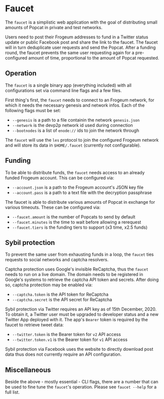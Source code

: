 # Faucet

The `faucet` is a simplistic web application with the goal of distributing small amounts of Popcat in private and test networks.

Users need to post their Frogeum addresses to fund in a Twitter status update or public Facebook post and share the link to the faucet. The faucet will in turn deduplicate user requests and send the Popcat. After a funding round, the faucet prevents the same user requesting again for a pre-configured amount of time, proportional to the amount of Popcat requested.

## Operation

The `faucet` is a single binary app (everything included) with all configurations set via command line flags and a few files.

First thing's first, the `faucet` needs to connect to an Frogeum network, for which it needs the necessary genesis and network infos. Each of the following flags must be set:

- `--genesis` is a path to a file containin the network `genesis.json`
- `--network` is the devp2p network id used during connection
- `--bootnodes` is a list of `enode://` ids to join the network through

The `faucet` will use the `les` protocol to join the configured Frogeum network and will store its data in `$HOME/.faucet` (currently not configurable).

## Funding

To be able to distribute funds, the `faucet` needs access to an already funded Frogeum account. This can be configured via:

- `--account.json` is a path to the Frogeum account's JSON key file
- `--account.pass` is a path to a text file with the decryption passphrase

The faucet is able to distribute various amounts of Popcat in exchange for various timeouts. These can be configured via:

- `--faucet.amount` is the number of Popcats to send by default
- `--faucet.minutes` is the time to wait before allowing a rerequest
- `--faucet.tiers` is the funding tiers to support  (x3 time, x2.5 funds)

## Sybil protection

To prevent the same user from exhausting funds in a loop, the `faucet` ties requests to social networks and captcha resolvers.

Captcha protection uses Google's invisible ReCaptcha, thus the `faucet` needs to run on a live domain. The domain needs to be registered in Google's systems to retrieve the captcha API token and secrets. After doing so, captcha protection may be enabled via:

- `--captcha.token` is the API token for ReCaptcha
- `--captcha.secret` is the API secret for ReCaptcha

Sybil protection via Twitter requires an API key as of 15th December, 2020. To obtain it, a Twitter user must be upgraded to developer status and a new Twitter App deployed with it. The app's `Bearer` token is required by the faucet to retrieve tweet data:

- `--twitter.token` is the Bearer token for `v2` API access
- `--twitter.token.v1` is the Bearer token for `v1` API access

Sybil protection via Facebook uses the website to directly download post data thus does not currently require an API configuration. 

## Miscellaneous

Beside the above - mostly essential - CLI flags, there are a number that can be used to fine tune the `faucet`'s operation. Please see `faucet --help` for a full list.